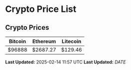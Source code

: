 # Crypto Price List

## Crypto Prices
| Bitcoin | Ethereum | Litecoin |
| ------- | -------- | -------- |
| $96888 | $2687.27 | $129.46 |
**Last Updated:** 2025-02-14 11:57 UTC
**Last Updated:** $DATE$
